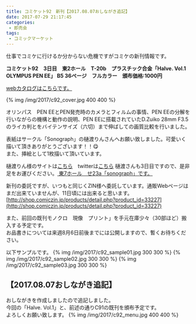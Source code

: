 ```yaml
---
title: コミケット92　新刊【2017.08.07おしながき追記】
date: 2017-07-29 21:17:45
categories:
 - 即売会
tags:
 - コミックマーケット
---
```


仕事でコミケに行けるか分からない危機ですがコミケの新刊情報です。  

**コミケット92　3日目　東2ホール　T-20b　プラスチック合金「Halve. Vol.1 OLYMPUS PEN EE」**
**B5 36ページ　フルカラー　頒布価格:1000円**

[webカタログはこちらです。](https://webcatalog.circle.ms/Circle/13301367)

{% img /img/2017/c92_cover.jpg 400 400 %}

オリンパス　PEN EEとPEN発売時のカメラとフィルムの事情、PEN EEの分解を行いながらの機構と動作の説明、PEN EEに搭載されていたD.Zuiko 28mm F3.5のライカ判とをバイテンサイズ（六切）まで伸ばしての画質比較を行いました。

表紙はサークル「Sonograph」の樋渡りんさんへお願い致しました。可愛いく描いて頂きありがとうございます！！😋  
また、挿絵として1枚描いて頂いています。

樋渡りん様のサイトは[こちら](http://rinbon.jp)　twitterは[こちら](https://twitter.com/hiwataririn)
樋渡さんも3日目ですので、是非足をお運びください。[ 東7ホール　せ23a「sonograph」です。](https://webcatalog.circle.ms/Circle/13301232)


新刊の委託ですが、いつもと同じくZIN様へ委託しています。通販Webページはまだ出来ていませんが、11日頃には出来ると思います。
[http://shop.comiczin.jp/products/detail.php?product_id=33227](http://shop.comiczin.jp/products/detail.php?product_id=33227)

また、前回の既刊モノクロ　現像　プリント」を手元在庫少々（30部ほど）搬入する予定です。  
お品書きについては来週8月6日前後までには公開しますので、暫くお待ちください。

<!-- more -->

以下サンプルです。
{% img /img/2017/c92_sample01.jpg 300 300 %}
{% img /img/2017/c92_sample02.jpg 300 300 %}
{% img /img/2017/c92_sample03.jpg 300 300 %}
  
## 【2017.08.07おしながき追記】
おしながきを作成しましたので追記しました。  
今回の「Halve. Vol.1」と、前述の通りC91の既刊を頒布予定です。  
よろしくお願い致します。
{% img /img/2017/c92_menu.jpg 400 400 %}